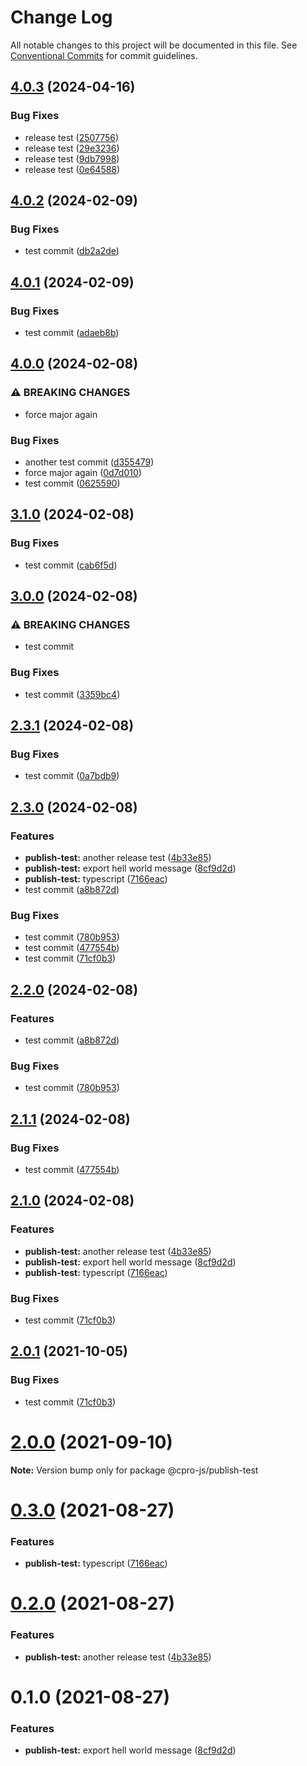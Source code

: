 # Change Log

All notable changes to this project will be documented in this file.
See [Conventional Commits](https://conventionalcommits.org) for commit guidelines.

## [4.0.3](https://github.com/cpro-js/workspace-test/compare/@cpro-js/publish-test-v4.0.2...@cpro-js/publish-test-v4.0.3) (2024-04-16)


### Bug Fixes

* release test ([2507756](https://github.com/cpro-js/workspace-test/commit/2507756b736ae9b70100bf737ac963a58d0ea256))
* release test ([29e3236](https://github.com/cpro-js/workspace-test/commit/29e3236fb17e79094664f3cc983b901497034247))
* release test ([9db7998](https://github.com/cpro-js/workspace-test/commit/9db79980a96dbd700de993a62070538e9a670bf2))
* release test ([0e64588](https://github.com/cpro-js/workspace-test/commit/0e64588e1fdfdb85324dd6f0f1e8222523e34185))

## [4.0.2](https://github.com/cpro-js/workspace-test/compare/@cpro-js/publish-test-v4.0.1...@cpro-js/publish-test-v4.0.2) (2024-02-09)


### Bug Fixes

* test commit ([db2a2de](https://github.com/cpro-js/workspace-test/commit/db2a2de73f38c4036ac7cb357d2194469e32de7d))

## [4.0.1](https://github.com/cpro-js/workspace-test/compare/@cpro-js/publish-test-v4.0.0...@cpro-js/publish-test-v4.0.1) (2024-02-09)


### Bug Fixes

* test commit ([adaeb8b](https://github.com/cpro-js/workspace-test/commit/adaeb8b27fb28c19a49707240e33e8ef5ddd7e53))

## [4.0.0](https://github.com/cpro-js/workspace-test/compare/@cpro-js/publish-test-v3.1.0...@cpro-js/publish-test-v4.0.0) (2024-02-08)


### ⚠ BREAKING CHANGES

* force major again

### Bug Fixes

* another test commit ([d355479](https://github.com/cpro-js/workspace-test/commit/d355479181c0e6efa9fa2372852b57176bca8971))
* force major again ([0d7d010](https://github.com/cpro-js/workspace-test/commit/0d7d0101ffe7bb2173cf835d40d902e7447b46e6))
* test commit ([0625590](https://github.com/cpro-js/workspace-test/commit/062559046c554f75a08d74c0bd0b75a8c1db8a5a))

## [3.1.0](https://github.com/cpro-js/workspace-test/compare/@cpro-js/publish-test-v3.0.0...@cpro-js/publish-test-v3.1.0) (2024-02-08)


### Bug Fixes

* test commit ([cab6f5d](https://github.com/cpro-js/workspace-test/commit/cab6f5da37c98d3276d70ce13da84d4a2c19c6d3))

## [3.0.0](https://github.com/cpro-js/workspace-test/compare/@cpro-js/publish-test-v2.3.1...@cpro-js/publish-test-v3.0.0) (2024-02-08)


### ⚠ BREAKING CHANGES

* test commit

### Bug Fixes

* test commit ([3359bc4](https://github.com/cpro-js/workspace-test/commit/3359bc477be25de8394e8c56709694d299cf72c5))

## [2.3.1](https://github.com/cpro-js/workspace-test/compare/@cpro-js/publish-test-v2.3.0...@cpro-js/publish-test-v2.3.1) (2024-02-08)


### Bug Fixes

* test commit ([0a7bdb9](https://github.com/cpro-js/workspace-test/commit/0a7bdb96e0dd586e593dc2bc2573c840a0dbe8fa))

## [2.3.0](https://github.com/cpro-js/workspace-test/compare/@cpro-js/publish-test-v2.2.0...@cpro-js/publish-test-v2.3.0) (2024-02-08)


### Features

* **publish-test:** another release test ([4b33e85](https://github.com/cpro-js/workspace-test/commit/4b33e858c0bebf905703823fa8bcb514459c31e1))
* **publish-test:** export hell world message ([8cf9d2d](https://github.com/cpro-js/workspace-test/commit/8cf9d2dcbbf08b6721ae8c946542009a1bad323f))
* **publish-test:** typescript ([7166eac](https://github.com/cpro-js/workspace-test/commit/7166eaccc705a9db181cefa5fb618bb3fbe966b1))
* test commit ([a8b872d](https://github.com/cpro-js/workspace-test/commit/a8b872dd4b2165bae0971a13aec8d186e850fe23))


### Bug Fixes

* test commit ([780b953](https://github.com/cpro-js/workspace-test/commit/780b953a0176ea7c8d51d9bd463da16287937e73))
* test commit ([477554b](https://github.com/cpro-js/workspace-test/commit/477554bcb4dbbe252f7637be858844c3b841457d))
* test commit ([71cf0b3](https://github.com/cpro-js/workspace-test/commit/71cf0b373177ef215ff40b826357dbd8838ec301))

## [2.2.0](https://github.com/cpro-js/workspace-test/compare/publish-test-v2.1.1...publish-test-v2.2.0) (2024-02-08)


### Features

* test commit ([a8b872d](https://github.com/cpro-js/workspace-test/commit/a8b872dd4b2165bae0971a13aec8d186e850fe23))


### Bug Fixes

* test commit ([780b953](https://github.com/cpro-js/workspace-test/commit/780b953a0176ea7c8d51d9bd463da16287937e73))

## [2.1.1](https://github.com/cpro-js/workspace-test/compare/publish-test-v2.1.0...publish-test-v2.1.1) (2024-02-08)


### Bug Fixes

* test commit ([477554b](https://github.com/cpro-js/workspace-test/commit/477554bcb4dbbe252f7637be858844c3b841457d))

## [2.1.0](https://github.com/cpro-js/workspace-test/compare/publish-test-v2.0.1...publish-test-v2.1.0) (2024-02-08)


### Features

* **publish-test:** another release test ([4b33e85](https://github.com/cpro-js/workspace-test/commit/4b33e858c0bebf905703823fa8bcb514459c31e1))
* **publish-test:** export hell world message ([8cf9d2d](https://github.com/cpro-js/workspace-test/commit/8cf9d2dcbbf08b6721ae8c946542009a1bad323f))
* **publish-test:** typescript ([7166eac](https://github.com/cpro-js/workspace-test/commit/7166eaccc705a9db181cefa5fb618bb3fbe966b1))


### Bug Fixes

* test commit ([71cf0b3](https://github.com/cpro-js/workspace-test/commit/71cf0b373177ef215ff40b826357dbd8838ec301))

## [2.0.1](https://github.com/cpro-js/workspace-test/compare/v2.0.0...v2.0.1) (2021-10-05)

### Bug Fixes

- test commit ([71cf0b3](https://github.com/cpro-js/workspace-test/commit/71cf0b373177ef215ff40b826357dbd8838ec301))

# [2.0.0](https://github.com/cpro-js/workspace-test/compare/v0.3.0...v2.0.0) (2021-09-10)

**Note:** Version bump only for package @cpro-js/publish-test

# [0.3.0](https://github.com/cpro-js/workspace-test/compare/v0.2.0...v0.3.0) (2021-08-27)

### Features

- **publish-test:** typescript ([7166eac](https://github.com/cpro-js/workspace-test/commit/7166eaccc705a9db181cefa5fb618bb3fbe966b1))

# [0.2.0](https://github.com/cpro-js/workspace-test/compare/v0.1.0...v0.2.0) (2021-08-27)

### Features

- **publish-test:** another release test ([4b33e85](https://github.com/cpro-js/workspace-test/commit/4b33e858c0bebf905703823fa8bcb514459c31e1))

# 0.1.0 (2021-08-27)

### Features

- **publish-test:** export hell world message ([8cf9d2d](https://github.com/cpro-js/workspace-test/commit/8cf9d2dcbbf08b6721ae8c946542009a1bad323f))
